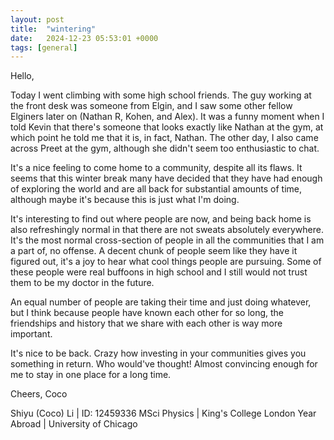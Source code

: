 ```yaml
---
layout: post
title:  "wintering"
date:   2024-12-23 05:53:01 +0000
tags: [general]
---
```

Hello,

Today I went climbing with some high school friends. The guy working at the front desk was someone from Elgin, and I saw some other fellow Elginers later on (Nathan R, Kohen, and Alex). It was a funny moment when I told Kevin that there's someone that looks exactly like Nathan at the gym, at which point he told me that it is, in fact, Nathan. The other day, I also came across Preet at the gym, although she didn't seem too enthusiastic to chat.

It's a nice feeling to come home to a community, despite all its flaws. It seems that this winter break many have decided that they have had enough of exploring the world and are all back for substantial amounts of time, although maybe it's because this is just what I'm doing. 

It's interesting to find out where people are now, and being back home is also refreshingly normal in that there are not sweats absolutely everywhere. It's the most normal cross-section of people in all the communities that I am a part of, no offense. A decent chunk of people seem like they have it figured out, it's a joy to hear what cool things people are pursuing. Some of these people were real buffoons in high school and I still would not trust them to be my doctor in the future. 

An equal number of people are taking their time and just doing whatever, but I think because people have known each other for so long, the friendships and history that we share with each other is way more important.

It's nice to be back. Crazy how investing in your communities gives you something in return. Who would've thought! Almost convincing enough for me to stay in one place for a long time.

Cheers,
Coco

Shiyu (Coco) Li | ID: 12459336
MSci Physics |  King's College London
Year Abroad | University of Chicago
